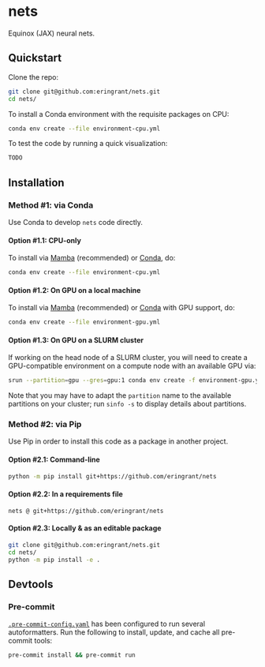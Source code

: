 # nets

Equinox (JAX) neural nets.

## Quickstart

Clone the repo:

```sh
git clone git@github.com:eringrant/nets.git
cd nets/
```

To install a Conda environment with the requisite packages on CPU:

```sh
conda env create --file environment-cpu.yml
```

To test the code by running a quick visualization:

```sh
TODO
```

## Installation

### Method #1: via Conda

Use Conda to develop `nets` code directly.

#### Option #1.1: CPU-only

To install via [Mamba](https://mamba.readthedocs.io/) (recommended)
or [Conda](https://docs.conda.io/), do:

```sh
conda env create --file environment-cpu.yml
```

#### Option #1.2: On GPU on a local machine

To install via [Mamba](https://mamba.readthedocs.io/) (recommended)
or [Conda](https://docs.conda.io/) with GPU support, do:

```sh
conda env create --file environment-gpu.yml
```

#### Option #1.3: On GPU on a SLURM cluster

If working on the head node of a SLURM cluster, you will need
to create a GPU-compatible environment on a compute node with an available GPU via:

```sh
srun --partition=gpu --gres=gpu:1 conda env create -f environment-gpu.yml
```

Note that you may have to adapt the `partition` name to the available partitions on your cluster;
run `sinfo -s` to display details about partitions.

### Method #2: via Pip

Use Pip in order to install this code as a package in another project.

#### Option #2.1: Command-line

```bash
python -m pip install git+https://github.com/eringrant/nets
```

#### Option #2.2: In a requirements file

```
nets @ git+https://github.com/eringrant/nets
```

#### Option #2.3: Locally & as an editable package

```bash
git clone git@github.com:eringrant/nets.git
cd nets/
python -m pip install -e .
```

## Devtools

### Pre-commit

[`.pre-commit-config.yaml`](/.pre-commit-config.yaml) has been configured to run several autoformatters.
Run the following to install, update, and cache all pre-commit tools:

```bash
pre-commit install && pre-commit run
```
